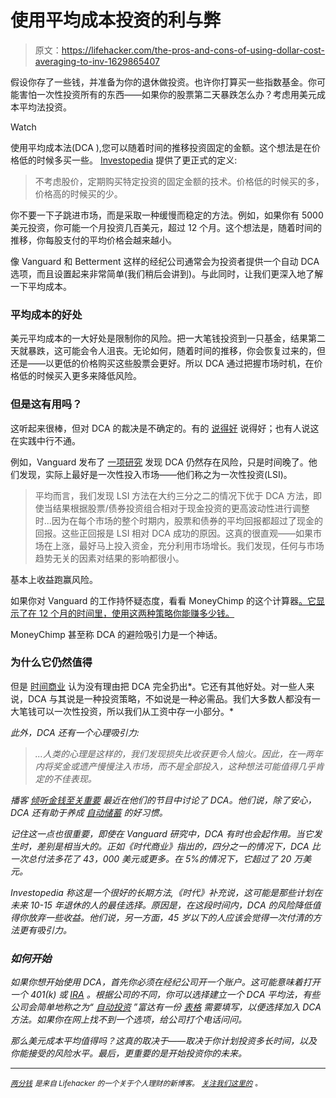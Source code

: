 # 使用平均成本投资的利与弊

> 原文：<https://lifehacker.com/the-pros-and-cons-of-using-dollar-cost-averaging-to-inv-1629865407>

假设你存了一些钱，并准备为你的退休做投资。也许你打算买一些指数基金。你可能害怕一次性投资所有的东西——如果你的股票第二天暴跌怎么办？考虑用美元成本平均法投资。

Watch

使用平均成本法(DCA ),您可以随着时间的推移投资固定的金额。这个想法是在价格低的时候多买一些。 [Investopedia](http://www.investopedia.com/terms/d/dollarcostaveraging.asp) 提供了更正式的定义:

> 不考虑股价，定期购买特定投资的固定金额的技术。价格低的时候买的多，价格高的时候买的少。

你不要一下子跳进市场，而是采取一种缓慢而稳定的方法。例如，如果你有 5000 美元投资，你可能一个月投资几百美元，超过 12 个月。这个想法是，随着时间的推移，你每股支付的平均价格会越来越小。

像 Vanguard 和 Betterment 这样的经纪公司通常会为投资者提供一个自动 DCA 选项，而且设置起来非常简单(我们稍后会讲到)。与此同时，让我们更深入地了解一下平均成本。

### 平均成本的好处

美元平均成本的一大好处是限制你的风险。把一大笔钱投资到一只基金，结果第二天就暴跌，这可能会令人沮丧。无论如何，随着时间的推移，你会恢复过来的，但还是——以更低的价格购买这些股票会更好。所以 DCA 通过把握市场时机，在价格低的时候买入更多来降低风险。

### 但是这有用吗？

这听起来很棒，但对 DCA 的裁决是不确定的。有的 [说得好](http://www.investopedia.com/articles/mutualfund/05/071305.asp) 说得好；也有人说这在实践中行不通。

例如，Vanguard 发布了 [一项研究](https://pressroom.vanguard.com/content/nonindexed/7.23.2012_Dollar-cost_Averaging.pdf) 发现 DCA 仍然存在风险，只是时间晚了。他们发现，实际上最好是一次性投入市场——他们称之为一次性投资(LSI)。

> 平均而言，我们发现 LSI 方法在大约三分之二的情况下优于 DCA 方法，即使当结果根据股票/债券投资组合相对于现金投资的更高波动性进行调整时...因为在每个市场的整个时期内，股票和债券的平均回报都超过了现金的回报。这些正回报是 LSI 相对 DCA 成功的原因。这真的很直观——如果市场在上涨，最好马上投入资金，充分利用市场增长。我们发现，任何与市场趋势无关的因素对结果的影响都很小。

基本上收益跑赢风险。

如果你对 Vanguard 的工作持怀疑态度，看看 MoneyChimp 的这个计算器[。它显示了在 12 个月的时间里，使用这两种策略你能赚多少钱。](http://www.moneychimp.com/features/dollar_cost.htm)

MoneyChimp 甚至称 DCA 的避险吸引力是一个神话。

### 为什么它仍然值得

但是 [时间商业](http://business.time.com/2012/11/15/is-dollar-cost-averaging-dumb/) 认为没有理由把 DCA 完全扔出*。它还有其他好处。对一些人来说，DCA 与其说是一种投资策略，不如说是一种必需品。我们大多数人都没有一大笔钱可以一次性投资，所以我们从工资中存一小部分。*

*此外，DCA 还有一个心理吸引力:*

> *...人类的心理是这样的，我们发现损失比收获更令人恼火。因此，在一两年内将奖金或遗产慢慢注入市场，而不是全部投入，这种想法可能值得几乎肯定的不佳表现。*

*播客 [倾听金钱至关重要](http://www.listenmoneymatters.com/dollar-cost-averaging/) 最近在他们的节目中讨论了 DCA。他们说，除了安心，DCA 还有助于养成 [自动储蓄](https://lifehacker.com/ramit-sethi-on-getting-rich-and-automating-your-money-5180515) 的好习惯。*

*记住这一点也很重要，即使在 Vanguard 研究中，DCA 有时也会起作用。当它发生时，差别是相当大的。正如《时代商业》指出的，四分之一的情况下，DCA 比一次总付法多花了 43，000 美元或更多。在 5%的情况下，它超过了 20 万美元。*

*Investopedia 称这是一个很好的长期方法,《时代》补充说，这可能是那些计划在未来 10-15 年退休的人的最佳选择。原因是，在这段时间内，DCA 的风险降低值得你放弃一些收益。他们说，另一方面，45 岁以下的人应该会觉得一次付清的方法更有吸引力。*

### *如何开始*

*如果你想开始使用 DCA，首先你必须在经纪公司开一个账户。这可能意味着打开一个 401(k) 或 [IRA](https://lifehacker.com/a-beginner-s-guide-to-opening-an-ira-1607498930) 。根据公司的不同，你可以选择建立一个 DCA 平均法，有些公司会简单地称之为“ [自动投资](https://personal.vanguard.com/us/whatweoffer/accountservices/savings) ”富达有一份 [表格](https://www.fidelity.com/bin-public/060_www_fidelity_com/documents/customer-service/annuities-FPRA-FRRA-dollar-cost-averaging.pdf) 需要填写，以便选择加入 DCA 方法。如果你在网上找不到一个选项，给公司打个电话问问。*

*那么美元成本平均值得吗？这真的取决于——取决于你计划投资多长时间，以及你能接受的风险水平。最后，更重要的是开始投资你的未来。*

* * *

*[*<small>两分钱</small>*](http://twocents.lifehacker.com/) *<small>是来自 Lifehacker 的一个关于个人理财的新博客。</small>* [*<small>关注我们这里的</small>*](https://twitter.com/TwoCentsLH) <small>*。*</small>*